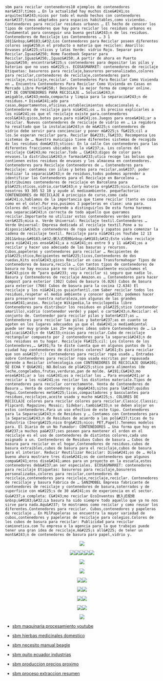 
```
sbm para reciclar contenedores10 ejemplos de contenedores mar&#237;timos … En la actualidad hay muchos dise&#241;os arquitect&#243;nicos por todo el mundo hechos con contenedores mar&#237;timos adaptados para espacios habitables,como viviendas. Contenedores para reciclar residuos urbanos … El hecho de conocer los tipos de contenedores que hay para reciclar los residuos urbanos es fundamental para conseguir una buena gesti&#243;n de los residuos. Contenedores de Reciclaje Los Contenedores … 3 1 2011&nbsp;&#0183;&#32;Los Contenedores para Reciclar poseen diferentes colores seg&#250;n el producto o materia que reciclen: Amarillo: Envases pl&#225;sticos y latas Verde: vidrio Rojo. Separar para Reciclar.Iguaz&#250; Home Facebook Separar para Reciclar.Iguaz&#250;,Iguaz&#250;.A partir de ahora en Puerto Iguaz&#250; encontrar&#225;s contenedores para depositar las pilas y baterias que no uses m&#225;s. ECOSASMARKET: contenedores de reciclaje Etiquetas: basureros para reciclaje,basureros personalizados,colores para reciclar,contenedores de reciclaje,contenedores para reciclaje,reciclaje,reciclar. Contenedores Para Reciclar Como Vivienda en … Encuentra Contenedores Para Reciclar Como Vivienda en Casas en Mercado Libre Per&#250;! Descubre la mejor forma de comprar online. KIT DE CONTENEDORES PARA RECICLAJE … Soluci&#243;n amigable,c&#243;moda,compacta y limpia para la separaci&#243;n de residuos.• Dise&#241;ado para casas,departamentos,oficinas,establecimientos educacionales e. Contenedores de reciclaje para ni&#241;os … Es preciso explicarles a los ni&#241;os que el reciclaje existe para.contenedores ecol&#243;gicos,botes para.para ni&#241;os.Juegos para ense&#241;ar a reciclar. Nuevos contenedores de reciclaje de vidrio en … La regidora ha resaltado que la instalaci&#243;n de m&#225;s contenedores de vidrio debe servir para concienciar y poner m&#225;s f&#225;cil a los.Se esperan reciclar para. Reciclar B&#233;,T&#233; Recompensa Los sistemas de … Nuestro municipio tiene diferentes sistemas de recogida de los residuos dom&#233;sticos: En la calle Con contenedores para las diferentes fracciones ubicados en la v&#237;a. Los colores del reciclaje C&#243;mo reciclar.Todo … C&#243;digos de color para envases.la distribuci&#243;n farmac&#233;utica recoge las bolsas que contienen estos residuos de envases y los almacena en contenedores. Contenedores para Reciclaje Contenedores de … Contenedores para Reciclaje: contamos con islas y botes para reciclar,as&#237; poder realizar la separaci&#243;n de residuos,todos podemos aprender a identificar las Contenedores para el Reciclaje en Barcelona … Distribuimos contenedores de reciclaje en Barcelona para pl&#225;sticos,vidrio,cart&#243;n y materia org&#225;nica.Contacte con nosotros 93 305 52 10 y ayude al medioambiente. pequefactoria: CONTENEDORES de RECICLAJE A principio de curso,como cada a&#241;o,hablamos de la importancia que tiene reciclar (tanto en casa como en el cole).Por eso,pusimos 3 papeleras en clase: una para. Colores del reciclaje.Aprende a distinguirlos De esta forma haremos una separaci&#243;n correcta de todo aquello que queramos reciclar.Importante no utilizar estos contenedores verdes para cer&#225;mica o. Verde Universal: Reciclaje textil.Contenedores … Verde Universal: Empresa dedicada al reciclaje textil.Pone a su disposici&#243;n contenedores de ropa usada y zapatos para comenzar la cadena de reciclaje textil. Reciclaje para ni&#241;os YouTube 12 13 2011&nbsp;&#0183;&#32;嵌入式视频&nbsp;&#0183;&#32;Este video reciclaje para ni&#241;os ense&#241;a a ni&#241;os entre 9 y 11 a&#241;os a reciclar y hacer uso adecuado de las basuras y recursos. Cubos,papeleras y contenedores para reciclar … Recipientes de pl&#225;stico,Recipientes met&#225;licos,Contenedores de dos ruedas,Kits ecol&#243;gicos Reciclar en casa Transformahogar Tipos de contenedores de basura,recicla … Con tantos tipos de contenedores de basura no hay excusa para no reciclar.Habitualmente escuchamos el t&#243;pico de “para qu&#233; voy a reciclar si seguro que nadie lo. Basura y Contenedores de reciclaje Amazon.es … Contenedores para hacer compost para exterior (302) Cubos de basura (6.026) Cubos de basura para exterior (766) Cubos de basura para la cocina (2.634) El reciclaje y los ni&#241;os guiainfantil.com Saber reciclar todos los residuos,respetar el medio ambiente y conocer qu&#233; podemos hacer para preservar nuestra naturaleza,son algunas de las grandes ense&#241;anzas. Reciclaje Wikipedia,la enciclopedia libre Contenedores para distribuir los residuos en pl&#225;stico (contenedor amarillo),vidrio (contenedor verde) y papel o cart&#243;n.Reciclar: el conjunto de. Contenedor para reciclar pilas y bater&#237;as … Contenedores para reciclar las pilas y bater&#237;as en cuanto se agoten en los lugares adecuados ya que el da&#241;o mediambiental puede ser muy grande Las 25+ mejores ideas sobre Contenedores de … La aplicaci&#243;n de t&#233;cnicas para reciclar.Cubo de reciclaje rectangular compuesto por 2 contenedores para la separaci&#243;n de los residuos en tu hogar. Reciclaje F&#225;cil: Los Colores de los Contenedores,… &#191;Ya te diste cuenta que en algunos puntos de la ciudad hay contenedores de distintos colores? &#161;Es para reciclar que son as&#237;!:) Contenedores para reciclar ropa usada … Entradas sobre Contenedores para reciclar ropa usada escritas por ropausada Aprende a Reciclar infoecologia.com CONTENEDORES DE RECICLAJE QU&#201; SE ECHA Y QU&#201; NO.Bolsas de pl&#225;stico para alimentos (de leche,congelados,frutas,verduras,pan de molde. &#191;C&#243;mo ense&#241;ar a los ni&#241;os a reciclar los … Para ense&#241;ar a reciclar a los ni&#241;os reciclar los distintos materiale.Tipos de contenedores para reciclar correctamente. Venta de Contenedores de Basura … Venta de contenedores y dep&#243;sitos para l&#237;quidos Tegui.Contenedores met&#225;licos,compactadores y basculantes para residuos,reciclajes,aceite usado y mucho m&#225;s. COLORES DE RECICLAJE colores para reciclar colores para reciclar.Classic.Classic; Flipcard; Magazine; Mosaic; Sidebar;.tambi&#233;n se deben alojar en estos contenedores.Para un uso efectivo de este tipo. Contenedores para la Separaci&#243;n de Residuos y … Contamos con Contenedores para la Separaci&#243;n de Residuos de acuerdo a las pol&#237;ticas de tu Industria (Inorg&#225;nico Org&#225;nico; PET,Papel).Tenemos modelos para. El Diario de un No Fumador: CONTENEDORES … Una forma que hoy en d&#237;a muchos pa&#237;ses poseen para mantener el orden en el reciclaje es el uso de contenedores de distintos colores,cada uno asignado a un. Contenedores de Residuos Cubos de basura … Cubos de basura para reciclar en el hogar,Contenedores de residuos.cubos de basura extraibles,cubos de basura para el reciclaje,cubos de basura para el interior. Reducir Reutilizar Reciclar: Dise&#241;os de … Hola bueno ahora mostrare tres dise&#241;os de contenedores que algunos compa&#241;eros dise&#241;amos para un proyecto en la escuela,estos contenedores deb&#237;an ser especiales. ECOSASMARKET: contenedores para reciclaje Etiquetas: basureros para reciclaje,basureros personalizados,colores para reciclar,contenedores de reciclaje,contenedores para reciclaje,reciclaje,reciclar. Contenedores de reciclaje y basura Fabrica de … SANIMOBEL Empresa fabricante de contenedores de reciclaje y contenedores de basura,soterrados y de superficie con m&#225;s de 30 a&#241;os de experiencia en el sector. Gu&#237;a completa: C&#243;mo reciclar EcoInventos 嵌入式视频&nbsp;&#0183;&#32;La basura ha sido siempre todo aquello que ya no nos sirve para nada.Aqu&#237; te mostramos como reciclar y como reusar los diferentes.Contenedores para reciclar. Cubos,contenedores y papeleras de reciclaje … En MilPapeleras se encuentra la mayor variedad de cubos,contenedores y papeleras de reciclaje para colegios.Colores de los cubos de basura para reciclar: Publicidad para reciclar camionetica.com Tu empresa o la agencia para la que trabajas puede tener una gran idea de reciclaje,m&#225;s all&#225; de tener un mont&#243;n de contenedores de basura para papel,vidrio y. 
```

<div align="center">

<a href="https://es-crusher.shibang-china.com/github&k=sbm+para+reciclar+contenedores"><img src="https://static.shibang-china.com/es/crusher/logo.jpg"></a>

<a href="https://es-crusher.shibang-china.com/github&k=sbm+para+reciclar+contenedores"><img src="https://static.shibang-china.com/es/crusher/index.jpg"></a><a href="https://es-crusher.shibang-china.com/material.htmlgithub&k=sbm+para+reciclar+contenedores"><img src="https://static.shibang-china.com/es/crusher/material.jpg"></a><a href="https://es-crusher.shibang-china.com/application.htmlgithub&k=sbm+para+reciclar+contenedores"><img src="https://static.shibang-china.com/es/crusher/application.jpg"></a><a href="https://es-crusher.shibang-china.com/aboutus.htmlgithub&k=sbm+para+reciclar+contenedores"><img src="https://static.shibang-china.com/es/crusher/aboutus.jpg"></a><a href="https://es-crusher.shibang-china.com/contact.htmlgithub&k=sbm+para+reciclar+contenedores"><img src="https://static.shibang-china.com/es/crusher/contact.jpg"></a>

<a href="https://es-crusher.shibang-china.com/github&k=sbm+para+reciclar+contenedores"><img src="https://static.shibang-china.com/es/crusher/banner.jpg"></a>

<a href="https://swt.shibang-china.com/github&k=sbm+para+reciclar+contenedores"><img src="https://static.shibang-china.com/es/crusher/text.jpg"></a>

<a href="https://swt.shibang-china.com/github&k=sbm+para+reciclar+contenedores"><img src="https://static.shibang-china.com/es/crusher/chat.jpg"></a><a href="https://es-crusher.shibang-china.com/contact.htmlgithub&k=sbm+para+reciclar+contenedores"><img src="https://static.shibang-china.com/es/crusher/message.jpg"></a>

<a href="https://es-crusher.shibang-china.com/products/pe.htmlgithub&k=sbm+para+reciclar+contenedores"><img src="https://static.shibang-china.com/es/crusher/pe.jpg"></a><a href="https://es-crusher.shibang-china.com/products/pf.htmlgithub&k=sbm+para+reciclar+contenedores"><img src="https://static.shibang-china.com/es/crusher/pf.jpg"></a>

<a href="https://es-crusher.shibang-china.com/products/hpt.htmlgithub&k=sbm+para+reciclar+contenedores"><img src="https://static.shibang-china.com/es/crusher/hpt.jpg"></a><a href="https://es-crusher.shibang-china.com/products/vsi.htmlgithub&k=sbm+para+reciclar+contenedores"><img src="https://static.shibang-china.com/es/crusher/vsi.jpg"></a>

<a href="https://es-crusher.shibang-china.com/products/klv.htmlgithub&k=sbm+para+reciclar+contenedores"><img src="https://static.shibang-china.com/es/crusher/klv.jpg"></a><a href="https://es-crusher.shibang-china.com/products/portable.htmlgithub&k=sbm+para+reciclar+contenedores"><img src="https://static.shibang-china.com/es/crusher/portable.jpg"></a>

<a href="https://swt.shibang-china.com/github&k=sbm+para+reciclar+contenedores"><img src="https://static.shibang-china.com/es/crusher/case.jpg"></a>

</div>


* [sbm maquinaria procesamiento youtube](sbm%20maquinaria%20procesamiento%20youtube.md)

* [sbm hierbas medicinales domestico](sbm%20hierbas%20medicinales%20domestico.md)

* [sbm necesito manual beagle](sbm%20necesito%20manual%20beagle.md)

* [sbm quito ecuador industrias](sbm%20quito%20ecuador%20industrias.md)

* [sbm produccion precios proximo](sbm%20produccion%20precios%20proximo.md)

* [sbm proceso extraccion resumen](sbm%20proceso%20extraccion%20resumen.md)